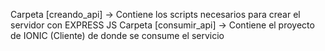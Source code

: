 Carpeta [creando_api] -> Contiene los scripts necesarios para crear el servidor con EXPRESS JS
Carpeta [consumir_api] -> Contiene el proyecto de IONIC (Cliente) de donde se consume el servicio
